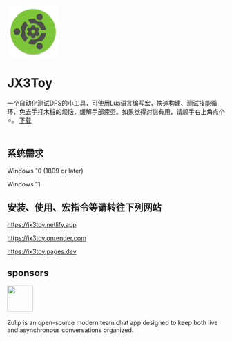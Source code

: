 <img width="120" height="120" src="https://raw.githubusercontent.com/JX3Toy/JX3Toy/main/Logo.svg" alt="JX3Toy"/>

# JX3Toy
一个自动化测试DPS的小工具，可使用Lua语言编写宏，快速构建、测试技能循环，免去手打木桩的烦恼，缓解手部疲劳。如果觉得对您有用，请顺手右上角点个⭐。 <a href="https://raw.githubusercontent.com/JX3Toy/JX3Toy/main/JX3Toy.zip">下载</a>
<br>
<br>

## 系统需求

Windows 10 (1809 or later)

Windows 11

## 安装、使用、宏指令等请转往下列网站

<https://jx3toy.netlify.app>

<https://jx3toy.onrender.com>

<https://jx3toy.pages.dev>

## sponsors

<a href="https://zulip.com">
  <img width="60" height="60" src="https://raw.githubusercontent.com/zulip/zulip/main/static/images/logo/zulip-icon-circle.svg">
</a>

Zulip is an open-source modern team chat app designed to keep both live and asynchronous conversations organized.
